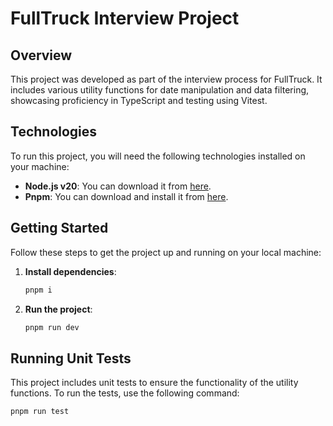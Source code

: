 # FullTruck Interview Project

## Overview

This project was developed as part of the interview process for FullTruck. It includes various utility functions for date manipulation and data filtering, showcasing proficiency in TypeScript and testing using Vitest.

## Technologies

To run this project, you will need the following technologies installed on your machine:

- **Node.js v20**: You can download it from [here](https://nodejs.org/download/release/v20.0.0/).
- **Pnpm**: You can download and install it from [here](https://pnpm.io/installation).

## Getting Started

Follow these steps to get the project up and running on your local machine:

1. **Install dependencies**:

   ```sh
   pnpm i
   ```

2. **Run the project**:
   ```sh
   pnpm run dev
   ```

## Running Unit Tests

This project includes unit tests to ensure the functionality of the utility functions. To run the tests, use the following command:

```sh
pnpm run test
```
